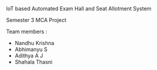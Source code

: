IoT based Automated Exam Hall and Seat Allotment System

Semester 3 MCA Project

Team members :
- Nandhu Krishna
- Abhimanyu S
- Adithya A J
- Shahala Thasni
